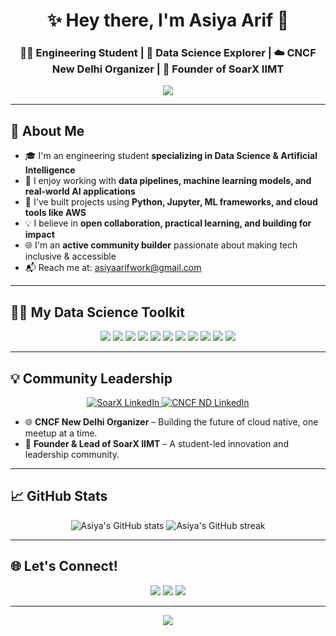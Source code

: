 <h1 align="center">✨ Hey there, I'm Asiya Arif 👋</h1>
<h3 align="center">👩‍🎓 Engineering Student | 🤖 Data Science Explorer | ☁️ CNCF New Delhi Organizer | 🚀 Founder of SoarX IIMT</h3>

<p align="center">
  <img src="https://readme-typing-svg.herokuapp.com?font=Fira+Code&weight=500&size=22&pause=1000&color=FF61D6&center=true&vCenter=true&width=600&lines=🌟+Curious+mind+with+a+love+for+data;🧠+Transforming+ideas+into+intelligent+systems;💬+Let’s+talk+cloud%2C+AI%2C+and+communities;🎯+Learning+every+day+to+lead+the+way!" />
</p>

---

## 🧠 About Me

- 🎓 I'm an engineering student **specializing in Data Science & Artificial Intelligence**
- 🧪 I enjoy working with **data pipelines, machine learning models, and real-world AI applications**
- 💼 I've built projects using **Python, Jupyter, ML frameworks, and cloud tools like AWS**
- 💡 I believe in **open collaboration, practical learning, and building for impact**
- 🌐 I'm an **active community builder** passionate about making tech inclusive & accessible
- 📬 Reach me at: [asiyaarifwork@gmail.com](mailto:asiyaarifwork@gmail.com)

---

## 👩‍🔬 My Data Science Toolkit

<p align="center">
  <img src="https://img.shields.io/badge/Python-FFD43B?style=for-the-badge&logo=python&logoColor=black" />
  <img src="https://img.shields.io/badge/Jupyter-F37626?style=for-the-badge&logo=jupyter&logoColor=white" />
  <img src="https://img.shields.io/badge/Pandas-150458?style=for-the-badge&logo=pandas&logoColor=white" />
  <img src="https://img.shields.io/badge/Numpy-013243?style=for-the-badge&logo=numpy&logoColor=white" />
  <img src="https://img.shields.io/badge/Matplotlib-11557C?style=for-the-badge&logo=matplotlib&logoColor=white" />
  <img src="https://img.shields.io/badge/Scikit--Learn-F7931E?style=for-the-badge&logo=scikit-learn&logoColor=white" />
  <img src="https://img.shields.io/badge/Seaborn-4B8BBE?style=for-the-badge&logo=seaborn&logoColor=white" />
  <img src="https://img.shields.io/badge/TensorFlow-FF6F00?style=for-the-badge&logo=tensorflow&logoColor=white" />
  <img src="https://img.shields.io/badge/PyTorch-EE4C2C?style=for-the-badge&logo=pytorch&logoColor=white" />
  <img src="https://img.shields.io/badge/SQL-4479A1?style=for-the-badge&logo=mysql&logoColor=white" />
  <img src="https://img.shields.io/badge/AWS-232F3E?style=for-the-badge&logo=amazon-aws&logoColor=white" />
</p>

---

## 💡 Community Leadership

<p align="center">
  <a href="https://www.linkedin.com/company/soarxiimt/">
    <img src="https://img.shields.io/badge/SoarX%20IIMT-700%2B%20Followers-blue?style=for-the-badge&logo=linkedin&logoColor=white" alt="SoarX LinkedIn"/>
  </a>
  <a href="https://www.linkedin.com/company/cncfnewdelhi/">
    <img src="https://img.shields.io/badge/CNCF%20New%20Delhi-5K%2B%20Followers-blue?style=for-the-badge&logo=linkedin&logoColor=white" alt="CNCF ND LinkedIn"/>
  </a>
</p>

- 🌐 **CNCF New Delhi Organizer** – Building the future of cloud native, one meetup at a time.
- 🚀 **Founder & Lead of SoarX IIMT** – A student-led innovation and leadership community.

---

## 📈 GitHub Stats

<p align="center">
  <img src="https://github-readme-stats.vercel.app/api?username=asiyaarif&show_icons=true&theme=radical" alt="Asiya's GitHub stats"/>
  <img src="https://github-readme-streak-stats.herokuapp.com/?user=asiyaarif&theme=radical" alt="Asiya's GitHub streak"/>
</p>

---

## 🌐 Let's Connect!

<p align="center">
  <a href="https://www.linkedin.com/in/asiya-arif/"><img src="https://img.shields.io/badge/-LinkedIn-blue?style=flat-square&logo=linkedin" /></a>
  <a href="https://twitter.com/asiya__arif"><img src="https://img.shields.io/badge/-Twitter-1DA1F2?style=flat-square&logo=twitter&logoColor=white" /></a>
  <a href="mailto:asiyaarifwork@gmail.com"><img src="https://img.shields.io/badge/-Email-D14836?style=flat-square&logo=gmail&logoColor=white" /></a>
</p>

---

<p align="center">
  <img src="https://quotes-github-readme.vercel.app/api?type=horizontal&theme=radical" />
</p>


